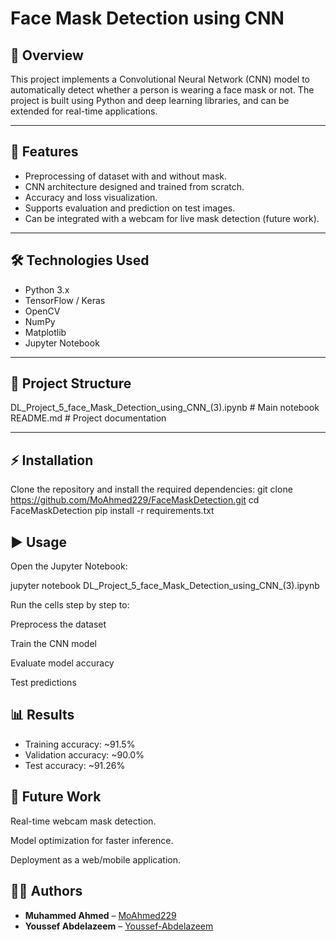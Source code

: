 # Face Mask Detection using CNN 

## 📌 Overview
This project implements a Convolutional Neural Network (CNN) model to automatically detect whether a person is wearing a face mask or not. The project is built using Python and deep learning libraries, and can be extended for real-time applications.

---

## 🚀 Features
- Preprocessing of dataset with and without mask.
- CNN architecture designed and trained from scratch.
- Accuracy and loss visualization.
- Supports evaluation and prediction on test images.
- Can be integrated with a webcam for live mask detection (future work).

---

## 🛠️ Technologies Used
- Python 3.x
- TensorFlow / Keras
- OpenCV
- NumPy
- Matplotlib
- Jupyter Notebook

---

## 📂 Project Structure

DL_Project_5_face_Mask_Detection_using_CNN_(3).ipynb # Main notebook
README.md # Project documentation


---

## ⚡ Installation
Clone the repository and install the required dependencies:
git clone https://github.com/MoAhmed229/FaceMaskDetection.git
cd FaceMaskDetection
pip install -r requirements.txt


## ▶️ Usage

Open the Jupyter Notebook:

jupyter notebook DL_Project_5_face_Mask_Detection_using_CNN_(3).ipynb


Run the cells step by step to:

Preprocess the dataset

Train the CNN model

Evaluate model accuracy

Test predictions

## 📊 Results
- Training accuracy: ~91.5%
- Validation accuracy: ~90.0%
- Test accuracy: ~91.26%


## 📌 Future Work

Real-time webcam mask detection.

Model optimization for faster inference.

Deployment as a web/mobile application.


## 👨‍💻 Authors
- **Muhammed Ahmed** – [MoAhmed229](https://github.com/MoAhmed229)  
- **Youssef Abdelazeem** – [Youssef-Abdelazeem](https://github.com/Youssef-Abdelazeem)
